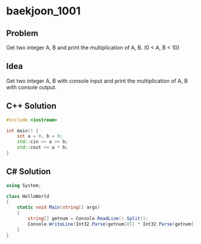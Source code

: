 # baekjoon_1001

## Problem

Get two integer A, B and print the multiplication of A, B. (0 < A, B < 10)

## Idea  

Get two integer A, B with console input and print the multiplication of A, B with console output.

## C++ Solution

```c++
#include <iostream>

int main() {
    int a = 0, b = 0;
    std::cin >> a >> b;
    std::cout << a * b;
}
```

## C# Solution

```c#
using System;

class HelloWorld
{
    static void Main(string[] args)
    {
        string[] getnum = Console.ReadLine().Split();
        Console.WriteLine(Int32.Parse(getnum[0]) * Int32.Parse(getnum[1]));
    }
}
```
